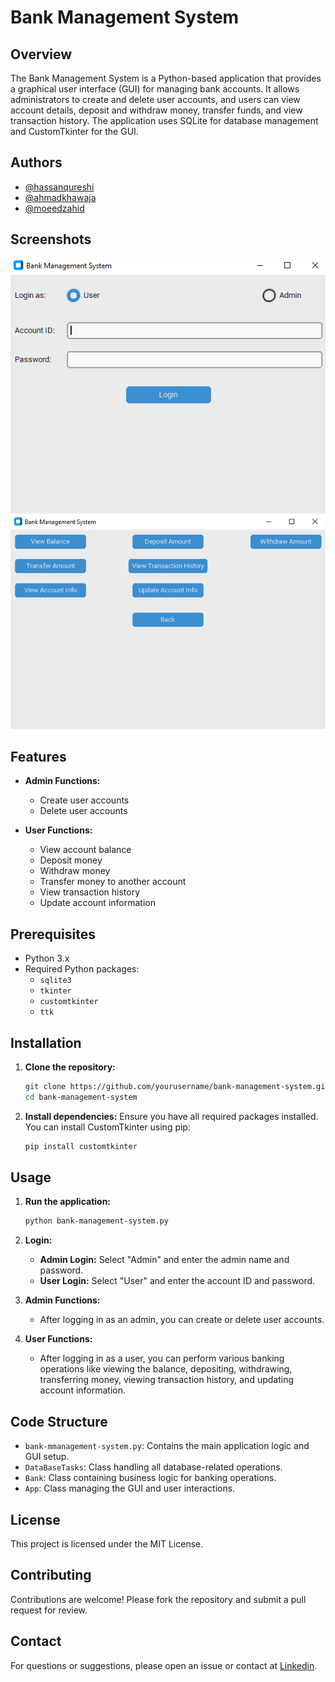 # Bank Management System

## Overview
The Bank Management System is a Python-based application that provides a graphical user interface (GUI) for managing bank accounts. It allows administrators to create and delete user accounts, and users can view account details, deposit and withdraw money, transfer funds, and view transaction history. The application uses SQLite for database management and CustomTkinter for the GUI.
## Authors

- [@hassanqureshi](https://www.github.com/m-hassanqureshi)
- [@ahmadkhawaja](https://www.github.com/Khawajaa07)
- [@moeedzahid](https://www.github.com/mmoeedz )
## Screenshots
![App Screenshot](login.png) ![App Screenshot](user-window.PNG)

## Features
- **Admin Functions:**
  - Create user accounts
  - Delete user accounts

- **User Functions:**
  - View account balance
  - Deposit money
  - Withdraw money
  - Transfer money to another account
  - View transaction history
  - Update account information

## Prerequisites
- Python 3.x
- Required Python packages:
  - `sqlite3`
  - `tkinter`
  - `customtkinter`
  - `ttk`

## Installation

1. **Clone the repository:**
    ```sh
    git clone https://github.com/yourusername/bank-management-system.git
    cd bank-management-system
    ```

2. **Install dependencies:**
    Ensure you have all required packages installed. You can install CustomTkinter using pip:
    ```sh
    pip install customtkinter
    ```

## Usage

1. **Run the application:**
    ```sh
    python bank-management-system.py
    ```

2. **Login:**
   - **Admin Login:** Select "Admin" and enter the admin name and password.
   - **User Login:** Select "User" and enter the account ID and password.

3. **Admin Functions:**
   - After logging in as an admin, you can create or delete user accounts.

4. **User Functions:**
   - After logging in as a user, you can perform various banking operations like viewing the balance, depositing, withdrawing, transferring money, viewing transaction history, and updating account information.

## Code Structure

- `bank-mmanagement-system.py`: Contains the main application logic and GUI setup.
- `DataBaseTasks`: Class handling all database-related operations.
- `Bank`: Class containing business logic for banking operations.
- `App`: Class managing the GUI and user interactions.

## License
This project is licensed under the MIT License.

## Contributing
Contributions are welcome! Please fork the repository and submit a pull request for review.

## Contact
For questions or suggestions, please open an issue or contact at [Linkedin](https://www.linkedin.com/in/m-hassan-qureshi/).
